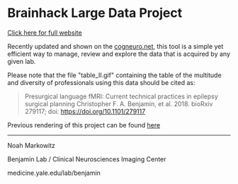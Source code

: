 # Brainhack Large Data Project

[Click here for full website](https://sportnoah14.github.io/Brainhack_large_data_project/index.html)

Recently updated and shown on the [cogneuro.net](https://cogneuro.net/bids/), this tool is a simple yet efficient way to manage, review and explore the data that is acquired by any given lab. 

Please note that the file "table_II.gif" containing the table of the multitude and diversity of professionals using this data should be cited as:

>Presurgical language fMRI: Current technical practices in epilepsy surgical planning Christopher F. A. Benjamin, et al. 2018. bioRxiv 279117; doi: https://doi.org/10.1101/279117

Previous rendering of this project can be found [here](https://sportnoah14.github.io/Brainhack_large_data_project/BIDS_Tree_Template_Horizontal.html)

---

Noah Markowitz

Benjamin Lab / Clinical Neurosciences Imaging Center

medicine.yale.edu/lab/benjamin
